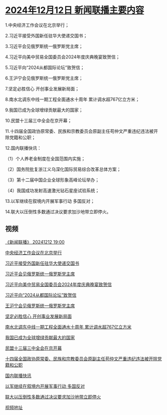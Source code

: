 # [2024年12月12日 新闻联播主要内容](https://tv.cctv.com/lm/xwlb/day/20241212.shtml)

1.中央经济工作会议在北京举行；

2.习近平接受外国新任驻华大使递交国书；

3.习近平会见俄罗斯统一俄罗斯党主席；

4.习近平向美中贸易全国委员会2024年度庆典晚宴致贺信；

5.习近平向“2024从都国际论坛”致贺信；

6.王沪宁会见俄罗斯统一俄罗斯党主席；

7.坚定必胜信心 开创事业发展新局面；

8.南水北调东中线一期工程全面通水十周年 累计调水超767亿立方米；

9.我国已成为全球增绿贡献最大的国家；

10.民盟十三届三中全会在京开幕；

11.十四届全国政协原常委、民族和宗教委员会原副主任苟仲文严重违纪违法被开除党籍和公职；

12.国内联播快讯：

（1）个人养老金制度在全国范围内实施；

（2）国务院批复浙江义乌深化国际贸易综合改革总体方案；

（3）第十二届中国企业全球形象高峰论坛举办；

（4）我国成功发射高速激光钻石星座试验系统；

13.以军继续在叙境内开展军事行动 多国反对；

14.联大以压倒性多数通过决议要求加沙地带立即停火。

## 视频

[《新闻联播》 20241212 19:00](https://tv.cctv.com/2024/12/12/VIDEsyDOu6RRamyiAcjmmto5241212.shtml)

[中央经济工作会议在北京举行](https://tv.cctv.com/2024/12/12/VIDE20iMAyqaF4vhK5KTlLiZ241212.shtml)

[习近平接受外国新任驻华大使递交国书](https://tv.cctv.com/2024/12/12/VIDEmtxFVOxZ84TqSowsEtPD241212.shtml)

[习近平会见俄罗斯统一俄罗斯党主席](https://tv.cctv.com/2024/12/12/VIDE5nrtSe4ltgX6TNj9VjiO241212.shtml)

[习近平向美中贸易全国委员会2024年度庆典晚宴致贺信](https://tv.cctv.com/2024/12/12/VIDEYYWY2rFFVA9o1ZChQTmJ241212.shtml)

[习近平向“2024从都国际论坛”致贺信](https://tv.cctv.com/2024/12/12/VIDE0VwLrhnGqNBrrKbVhchL241212.shtml)

[王沪宁会见俄罗斯统一俄罗斯党主席](https://tv.cctv.com/2024/12/12/VIDE3lz6LdasefkvebvblkeP241212.shtml)

[坚定必胜信心 开创事业发展新局面](https://tv.cctv.com/2024/12/12/VIDEzfvJD7lDJCjQaxpxU5NM241212.shtml)

[南水北调东中线一期工程全面通水十周年 累计调水超767亿立方米](https://tv.cctv.com/2024/12/12/VIDEW78YfJ6dxi1Z6xmqocib241212.shtml)

[我国已成为全球增绿贡献最大的国家](https://tv.cctv.com/2024/12/12/VIDEjbGm74FmoFhZfXyswxo6241212.shtml)

[民盟十三届三中全会在京开幕](https://tv.cctv.com/2024/12/12/VIDEYyIb1caCOuPkolHpwgcy241212.shtml)

[十四届全国政协原常委、民族和宗教委员会原副主任苟仲文严重违纪违法被开除党籍和公职](https://tv.cctv.com/2024/12/12/VIDElSNlnXxPNqzchmhVcQWF241212.shtml)

[国内联播快讯](https://tv.cctv.com/2024/12/12/VIDEer1aAi6q9rHj91zRmczs241212.shtml)

[以军继续在叙境内开展军事行动 多国反对](https://tv.cctv.com/2024/12/12/VIDEbiqJIdKLzAQeSJIqXtW2241212.shtml)

[联大以压倒性多数通过决议要求加沙地带立即停火](https://tv.cctv.com/2024/12/12/VIDEDtdxdztUGfG40N5J5rel241212.shtml)

[视频地址](https://tv.cctv.com/lm/xwlb/day/20241212.shtml) 


